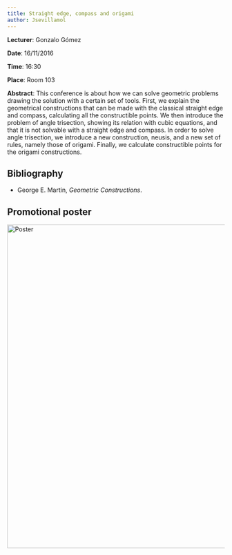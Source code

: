 ```yaml
---
title: Straight edge, compass and origami
author: Jsevillamol
---
```

**Lecturer**: Gonzalo Gómez

**Date**: 16/11/2016

**Time**: 16:30

**Place**: Room 103

**Abstract**:
 This conference is about how we can solve geometric problems drawing the solution with a certain set of tools. First, we explain the geometrical constructions that can be made with the classical straight edge and compass, calculating all the constructible points. We then introduce the problem of angle trisection, showing its relation with cubic equations, and that it is not solvable with a straight edge and compass. In order to solve angle trisection, we introduce a new construction, neusis, and a new set of rules, namely those of origami. Finally, we calculate constructible points for the origami constructions.

## Bibliography
 * George E. Martin, *Geometric Constructions*.

## Promotional poster
 <img src="https://document-export.canva.com/DACCcuPyoUA/20/preview/0001-42.png" alt="Poster" style="width: 750px;"/>
